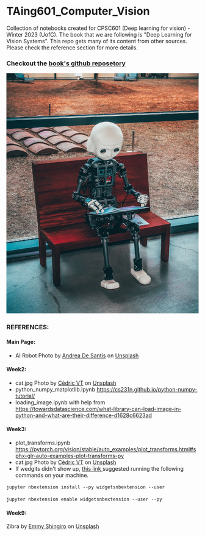 # TAing601_Computer_Vision
Collection of notebooks created for CPSC601 (Deep learning for vision) - Winter 2023 (UofC). The book that we are following is "Deep Learning for Vision Systems". This repo gets many of its content from other sources. Please check the reference section for more details. 

### Checkout the [book's github reposetory](https://github.com/moelgendy/deep_learning_for_vision_systems)

<img src='imgs/AI-robot-andrea-de-santis.jpg'>

### REFERENCES:
#### Main Page:
  - AI Robot Photo by <a href="https://unsplash.com/@santesson89?utm_source=unsplash&utm_medium=referral&utm_content=creditCopyText">Andrea De Santis</a> on <a href="https://unsplash.com/photos/zwd435-ewb4?utm_source=unsplash&utm_medium=referral&utm_content=creditCopyText">Unsplash</a>
   
#### Week2:
- cat.jpg Photo by <a href="https://unsplash.com/it/@cedric_photography?utm_source=unsplash&utm_medium=referral&utm_content=creditCopyText">Cédric VT</a> on <a href="https://unsplash.com/images/animals/cat?utm_source=unsplash&utm_medium=referral&utm_content=creditCopyText">Unsplash</a>
- python_numpy_matplotlib.ipynb https://cs231n.github.io/python-numpy-tutorial/
- loading_image.ipynb with help from https://towardsdatascience.com/what-library-can-load-image-in-python-and-what-are-their-difference-d1628c6623ad

#### Week3:
- plot_transforms.ipynb https://pytorch.org/vision/stable/auto_examples/plot_transforms.html#sphx-glr-auto-examples-plot-transforms-py
- cat.jpg Photo by <a href="https://unsplash.com/it/@cedric_photography?utm_source=unsplash&utm_medium=referral&utm_content=creditCopyText">Cédric VT</a> on <a href="https://unsplash.com/images/animals/cat?utm_source=unsplash&utm_medium=referral&utm_content=creditCopyText">Unsplash</a>
- If wedgits didn't show up, <a href="https://github.com/jupyter-widgets/ipywidgets/issues/1146">this link </a> suggested running the following commands on your machine.

```
jupyter nbextension install --py widgetsnbextension --user

jupyter nbextension enable widgetsnbextension --user --py
```

#### Week9:
Zibra by <a href="https://unsplash.com/@eshingiro?utm_source=unsplash&utm_medium=referral&utm_content=creditCopyText">Emmy Shingiro</a> on <a href="https://unsplash.com/s/photos/zibra?utm_source=unsplash&utm_medium=referral&utm_content=creditCopyText">Unsplash</a>
  
